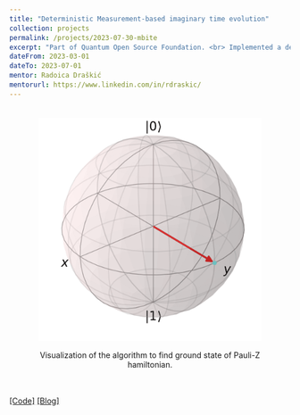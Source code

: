 ```yaml
---
title: "Deterministic Measurement-based imaginary time evolution"
collection: projects
permalink: /projects/2023-07-30-mbite
excerpt: "Part of Quantum Open Source Foundation. <br> Implemented a deterministic measurement-based ITE to find the ground state of a Hamiltonian."
dateFrom: 2023-03-01
dateTo: 2023-07-01
mentor: Radoica Draškić
mentorurl: https://www.linkedin.com/in/rdraskic/
---
```


<div align="center" style="padding:20px;">
	<img src='/images/bloch_anim.gif' width='400' alt='Visualization of DMBITE to find ground state of Pauli-Z hamiltonian.' >
	<p>Visualization of the algorithm to find ground state of Pauli-Z hamiltonian.</a></p>
</div>


[[Code]](https://github.com/Gopal-Dahale/measurement-based-ite) [[Blog]](https://gopal-dahale.github.io/ILearnQuantum/posts/dmbite/dmbite/)